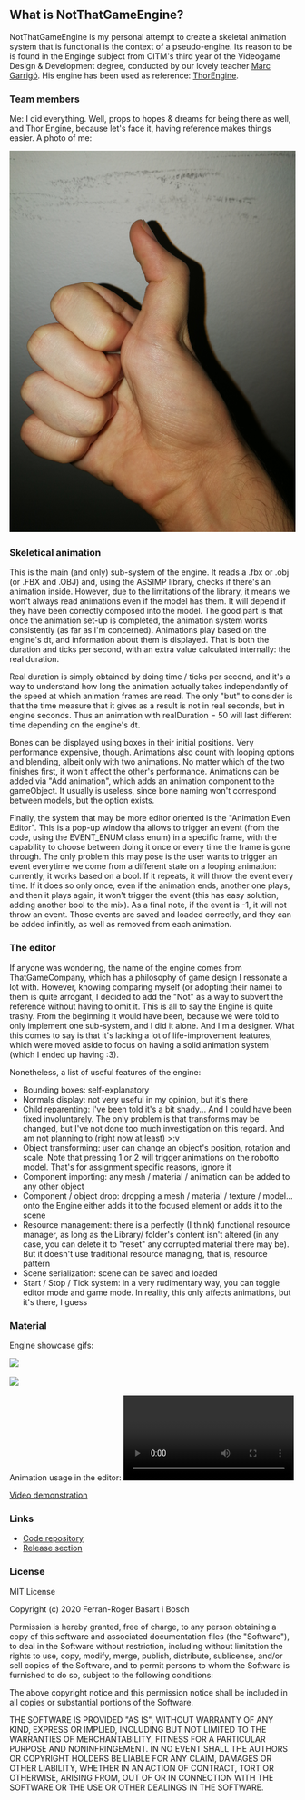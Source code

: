 ## What is NotThatGameEngine?

NotThatGameEngine is my personal attempt to create a skeletal animation system that is functional is the context of a pseudo-engine. Its reason to be is found in the Enginge subject from CITM's third year of the Videogame Design & Development degree, conducted by our lovely teacher [Marc Garrigó](https://www.linkedin.com/in/mgarrigo/). His engine has been used as reference: [ThorEngine](https://github.com/markitus18/Thor-Engine).

### Team members

Me: I did everything. Well, props to hopes & dreams for being there as well, and Thor Engine, because let's face it, having reference makes things easier. A photo of me:

<img src="Hando.jpg"/>

### Skeletical animation

This is the main (and only) sub-system of the engine. It reads a .fbx or .obj (or .FBX and .OBJ) and, using the ASSIMP library, checks if there's an animation inside. However, due to the limitations of the library, it means we won't always read animations even if the model has them. It will depend if they have been correctly composed into the model. The good part is that once the animation set-up is completed, the animation system works consistently (as far as I'm concerned). Animations play based on the engine's dt, and information about them is displayed. That is both the duration and ticks per second, with an extra value calculated internally: the real duration.

Real duration is simply obtained by doing time / ticks per second, and it's a way to understand how long the animation actually takes independantly of the speed at which animation frames are read. The only "but" to consider is that the time measure that it gives as a result is not in real seconds, but in engine seconds. Thus an animation with realDuration = 50 will last different time depending on the engine's dt.

Bones can be displayed using boxes in their initial positions. Very performance expensive, though. Animations also count with looping options and blending, albeit only with two animations. No matter which of the two finishes first, it won't affect the other's performance. Animations can be added via "Add animation", which adds an animation component to the gameObject. It usually is useless, since bone naming won't correspond between models, but the option exists.

Finally, the system that may be more editor oriented is the "Animation Even Editor". This is a pop-up window tha allows to trigger an event (from the code, using the EVENT_ENUM class enum) in a specific frame, with the capability to choose between doing it once or every time the frame is gone through. The only problem this may pose is the user wants to trigger an event everytime we come from a different state on a looping animation: currently, it works based on a bool. If it repeats, it will throw the event every time. If it does so only once, even if the animation ends, another one plays, and then it plays again, it won't trigger the event (this has easy solution, adding another bool to the mix). As a final note, if the event is -1, it will not throw an event. Those events are saved and loaded correctly, and they can be added infinitly, as well as removed from each animation.

### The editor

If anyone was wondering, the name of the engine comes from ThatGameCompany, which has a philosophy of game design I ressonate a lot with. However, knowing comparing myself (or adopting their name) to them is quite arrogant, I decided to add the "Not" as a way to subvert the reference without having to omit it. This is all to say the Engine is quite trashy. From the beginning it would have been, because we were told to only implement one sub-system, and I did it alone. And I'm a designer. What this comes to say is that it's lacking a lot of life-improvement features, which were moved aside to focus on having a solid animation system (which I ended up having :3).

Nonetheless, a list of useful features of the engine:
- Bounding boxes: self-explanatory
- Normals display: not very useful in my opinion, but it's there
- Child reparenting: I've been told it's a bit shady... And I could have been fixed involuntarely. The only problem is that transforms may be changed, but I've not done too much investigation on this regard. And am not planning to (right now at least) >:v
- Object transforming: user can change an object's position, rotation and scale. Note that pressing 1 or 2 will trigger animations on the robotto model. That's for assignment specific reasons, ignore it
- Component importing: any mesh / material / animation can be added to any other object
- Component / object drop: dropping a mesh / material / texture / model... onto the Engine either adds it to the focused element or adds it to the scene
- Resource management: there is a perfectly (I think) functional resource manager, as long as the Library/ folder's content isn't altered (in any case, you can delete it to "reset" any corrupted material there may be). But it doesn't use traditional resource managing, that is, resource pattern
- Scene serialization: scene can be saved and loaded
- Start / Stop / Tick system: in a very rudimentary way, you can toggle editor mode and game mode. In reality, this only affects animations, but it's there, I guess

### Material

Engine showcase gifs:

![](/EngineShowcase1.gif)

![](EngineShowcase2.gif)

Animation usage in the editor:
![](/EngineVideo.mp4)

[Video demonstration](https://youtu.be/F6sp9GHgbM8)

### Links

- [Code repository](https://github.com/ferba93/NotThatGameEngine)
- [Release section](https://github.com/ferba93/NotThatGameEngine/releases)

### License

MIT License

Copyright (c) 2020 Ferran-Roger Basart i Bosch

Permission is hereby granted, free of charge, to any person obtaining a copy
of this software and associated documentation files (the "Software"), to deal
in the Software without restriction, including without limitation the rights
to use, copy, modify, merge, publish, distribute, sublicense, and/or sell
copies of the Software, and to permit persons to whom the Software is
furnished to do so, subject to the following conditions:

The above copyright notice and this permission notice shall be included in all
copies or substantial portions of the Software.

THE SOFTWARE IS PROVIDED "AS IS", WITHOUT WARRANTY OF ANY KIND, EXPRESS OR
IMPLIED, INCLUDING BUT NOT LIMITED TO THE WARRANTIES OF MERCHANTABILITY,
FITNESS FOR A PARTICULAR PURPOSE AND NONINFRINGEMENT. IN NO EVENT SHALL THE
AUTHORS OR COPYRIGHT HOLDERS BE LIABLE FOR ANY CLAIM, DAMAGES OR OTHER
LIABILITY, WHETHER IN AN ACTION OF CONTRACT, TORT OR OTHERWISE, ARISING FROM,
OUT OF OR IN CONNECTION WITH THE SOFTWARE OR THE USE OR OTHER DEALINGS IN THE
SOFTWARE.


